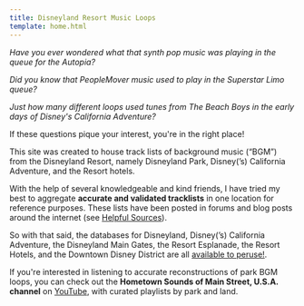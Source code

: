 ```yaml
---
title: Disneyland Resort Music Loops
template: home.html
---
```


*Have you ever wondered what that synth pop music was playing in the queue for the Autopia?* 

*Did you know that PeopleMover music used to play in the Superstar Limo queue?*

*Just how many different loops used tunes from The Beach Boys in the early days of Disney's California Adventure?*

If these questions pique your interest, you're in the right place!

This site was created to house track lists of background music (“BGM”) from the Disneyland Resort, namely Disneyland Park, Disney(’s) California Adventure, and the Resort hotels. 

With the help of several knowledgeable and kind friends, I have tried my best to aggregate **accurate and validated tracklists** in one location for reference purposes. These lists have been posted in forums and blog posts around the internet (see [Helpful Sources](resources/helpful_sources.md)).

So with that said, the databases for Disneyland, Disney(’s) California Adventure, the Disneyland Main Gates, the Resort Esplanade, the Resort Hotels, and the Downtown Disney District are all [available to peruse!](explore/welcome.md).

If you're interested in listening to accurate reconstructions of park BGM loops, you can check out the **Hometown Sounds of Main Street, U.S.A. channel** on [YouTube](https://www.youtube.com/@HometownSoundsMSUSA/featured), with curated playlists by park and land.
